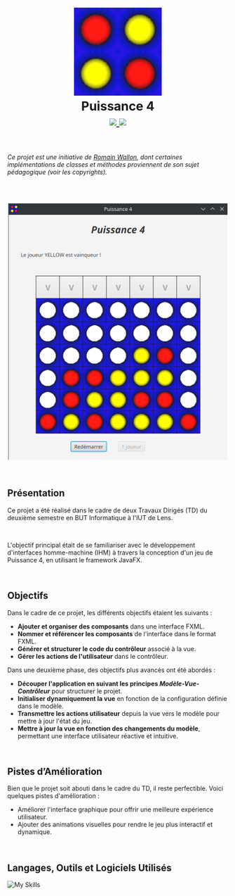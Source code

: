 <h1 align="center">
  <br>
  <img src="https://github.com/axelriv62/four-in-a-line/blob/main/src/main/resources/icon.png" width="200">
  <br>
  <b>Puissance 4</b>
  <br>
  <a href="https://github.com/axelriv62/fourinaline/blob/main/README.md">
    <img src="https://img.shields.io/badge/README-FR-blue">
  </a>
  <a href="https://github.com/axelriv62/fourinaline/blob/main/README-EN.md">
    <img src="https://img.shields.io/badge/README-EN-blue">
  </a>
</h1>

<br>

###### *Ce projet est une initiative de [Romain Wallon](https://github.com/romainwallon), dont certaines implémentations de classes et méthodes proviennent de son sujet pédagogique (voir les copyrights).*

<br>

<p align="center">
  <img src="https://github.com/axelriv62/four-in-a-line/blob/main/src/main/resources/screenshot.png" width="500">
</p>

<br>


## Présentation

Ce projet a été réalisé dans le cadre de deux Travaux Dirigés (TD) du deuxième semestre en BUT Informatique à l'IUT de Lens.  

<br>

L'objectif principal était de se familiariser avec le développement d'interfaces homme-machine (IHM) à travers la conception d'un jeu de Puissance 4, en utilisant le framework JavaFX.

<br>

## Objectifs

Dans le cadre de ce projet, les différents objectifs étaient les suivants :

- **Ajouter et organiser des composants** dans une interface FXML.
- **Nommer et référencer les composants** de l'interface dans le format FXML.
- **Générer et structurer le code du contrôleur** associé à la vue.
- **Gérer les actions de l'utilisateur** dans le contrôleur.

Dans une deuxième phase, des objectifs plus avancés ont été abordés :

- __Découper l'application en suivant les principes *Modèle-Vue-Contrôleur*__ pour structurer le projet.
- **Initialiser dynamiquement la vue** en fonction de la configuration définie dans le modèle.
- **Transmettre les actions utilisateur** depuis la vue vers le modèle pour mettre à jour l'état du jeu.
- **Mettre à jour la vue en fonction des changements du modèle**, permettant une interface utilisateur réactive et intuitive.

<br>

## Pistes d’Amélioration

Bien que le projet soit abouti dans le cadre du TD, il reste perfectible. Voici quelques pistes d'amélioration :

+ Améliorer l'interface graphique pour offrir une meilleure expérience utilisateur.
+ Ajouter des animations visuelles pour rendre le jeu plus interactif et dynamique.

<br>

## Langages, Outils et Logiciels Utilisés

![My Skills](https://go-skill-icons.vercel.app/api/icons?i=java,gradle&theme=dark)

